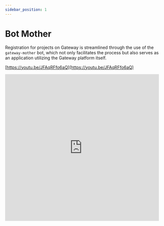 ```yaml
---
sidebar_position: 1
---
```


# Bot Mother

Registration for projects on Gateway is streamlined through the use of the `gateway-mother` bot, which not only facilitates the process but also serves as an application utilizing the Gateway platform itself.


[https://youtu.be/JFAqRFfo6aQ](https://youtu.be/JFAqRFfo6aQ)

<iframe width="100%" height="480" src="https://www.youtube.com/embed/JFAqRFfo6aQ" title="YouTube video player" frameborder="0" allow="accelerometer; autoplay; clipboard-write; encrypted-media; gyroscope; picture-in-picture; web-share" allowfullscreen></iframe>
